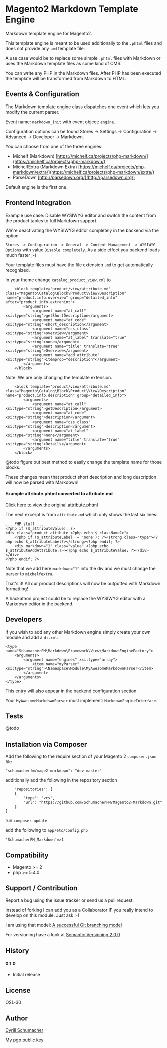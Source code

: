 Magento2 Markdown Template Engine
============

Markdown template engine for Magento2.

This template engine is meant to be used additionally to the `.phtml` files and does not 
provide any `.md` template file.

A use case would be to replace some simple `.phtml` files with Markdown or uses the Markdown template files
as some kind of CMS.

You can write any PHP in the Markdown files. After PHP has been executed the template will be transformed
from Markdown to HTML.

Events & Configuration
-------------

The Markdown template engine class dispatches one event which lets you modify the current parser.

Event name: `markdown_init` with event object: `engine`.

Configuration options can be found Stores -> Settings -> Configuration -> Advanced -> Developer -> Markdown.

You can choose from one of the three engines: 

- Michelf (Markdown) [https://michelf.ca/projects/php-markdown/](https://michelf.ca/projects/php-markdown/)
- MichelfExtra (Markdown Extra) [https://michelf.ca/projects/php-markdown/extra/](https://michelf.ca/projects/php-markdown/extra/)
- ParseDown [http://parsedown.org/](http://parsedown.org/) 

Default engine is the first one.

Frontend Integration
--------------------

Example use case: Disable WYSIWYG editor and switch the content from the product tables to full Markdown support.

We're deactivating the WYSIWYG editor completely in the backend via the option

`Stores -> Configuration -> General -> Content Management -> WYSIWYG Options` with value `Disable completely`.
As a side effect you backend loads much faster ;-(

Your template files must have the file extension `.md` to get automatically recognized.

In your theme change `catalog_product_view.xml` to 

```
    <block template="product/view/attribute.md" class="Magento\Catalog\Block\Product\View\Description" name="product.info.overview" group="detailed_info" after="product.info.extrahint">
        <arguments>
            <argument name="at_call" xsi:type="string">getShortDescription</argument>
            <argument name="at_code" xsi:type="string">short_description</argument>
            <argument name="css_class" xsi:type="string">overview</argument>
            <argument name="at_label" translate="true" xsi:type="string">none</argument>
            <argument name="title" translate="true" xsi:type="string">Overview</argument>
            <argument name="add_attribute" xsi:type="string">itemprop="description"</argument>
        </arguments>
    </block>
```

Note: We are only changing the template extension. 

```
    <block template="product/view/attribute.md" class="Magento\Catalog\Block\Product\View\Description" name="product.info.description" group="detailed_info">
        <arguments>
            <argument name="at_call" xsi:type="string">getDescription</argument>
            <argument name="at_code" xsi:type="string">description</argument>
            <argument name="css_class" xsi:type="string">description</argument>
            <argument name="at_label" xsi:type="string">none</argument>
            <argument name="title" translate="true" xsi:type="string">Details</argument>
        </arguments>
    </block>
```

@todo figure out best method to easily change the template name for those blocks.

These changes mean that product short description and long description will now be parsed with Markdown!

#### Example attribute.phtml converted to attribute.md

[Click here to view the original attribute.phtml](https://github.com/magento/magento2/blob/develop/app%2Fcode%2FMagento%2FCatalog%2Fview%2Ffrontend%2Ftemplates%2Fproduct%2Fview%2Fattribute.phtml)

The next excerpt is from `attribute.md` which only shows the last six lines:

```
... PHP stuff ...
<?php if ($_attributeValue): ?>
<div class="product attibute <?php echo $_className?>">
    <?php if ($_attributeLabel != 'none'): ?><strong class="type"><?php echo $_attributeLabel?></strong><?php endif; ?>
    <div markdown="1" class="value" <?php echo $_attributeAddAttribute;?>><?php echo $_attributeValue; ?></div>
</div>
<?php endif; ?>
```

Note that we add here `markdown="1"` into the div and we must change the parser to `michelfextra`.

That's it! All our product descriptions will now be outputted with Markdown formatting!

A hackathon project could be to replace the WYSIWYG editor with a Markdown editor in the backend.

Developers
----------

If you wish to add any other Markdown engine simply create your own module and add a `di.xml`:

```
<type name="SchumacherFM\Markdown\Framework\View\MarkdownEngineFactory">
    <arguments>
        <argument name="engines" xsi:type="array">
            <item name="myParser" xsi:type="string">\Namespace\Module\MyAwesomeMarkdownParser</item>
        </argument>
    </arguments>
</type>
```

This entry will also appear in the backend configuration section.

Your `MyAwesomeMarkdownParser` must implement: `MarkdownEngineInterface`.

Tests
-----

@todo

Installation via Composer
------------

Add the following to the require section of your Magento 2 `composer.json` file

    "schumacherfm/mage2-markdown": "dev-master"

additionally add the following in the repository section

        "repositories": [
        {
            "type": "vcs",
            "url": "https://github.com/SchumacherFM/Magento2-Markdown.git"
        }
    ]
    
run `composer update`

add the following to `app/etc/config.php`

    'SchumacherFM_Markdown'=>1

Compatibility
-------------

- Magento >= 2
- php >= 5.4.0

Support / Contribution
----------------------

Report a bug using the issue tracker or send us a pull request.

Instead of forking I can add you as a Collaborator IF you really intend to develop on this module. Just ask :-)

I am using that model: [A successful Git branching model](http://nvie.com/posts/a-successful-git-branching-model/)

For versioning have a look at [Semantic Versioning 2.0.0](http://semver.org/)

History
-------

#### 0.1.0

- Initial release

License
-------

OSL-30

Author
------

[Cyrill Schumacher](http://cyrillschumacher.com)

[My pgp public key](http://www.schumacher.fm/cyrill.asc)
